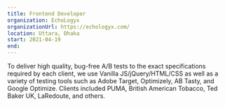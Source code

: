 ```yaml
---
title: Frontend Developer
organization: EchoLogyx
organizationUrl: https://echologyx.com/
location: Uttara, Dhaka
start: 2021-04-19
end:
---
```


To deliver high quality, bug-free A/B tests to the exact specifications required by each client, we use Vanilla JS/jQuery/HTML/CSS as well as a variety of testing tools such as Adobe Target, Optimizely, AB Tasty, and Google Optimize. Clients included PUMA, British American Tobacco, Ted Baker UK, LaRedoute, and others.
